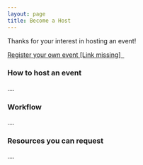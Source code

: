 ```yaml
---
layout: page
title: Become a Host
---
```


Thanks for your interest in hosting an event!

<a class="btn btn-lg btn-default btn-next btn-xs-full" href="">Register your own event [Link missing]&nbsp;&nbsp;<i class="fa fa-play" aria-hidden="true"></i></a>

### How to host an event

....

### Workflow

....

### Resources you can request

....